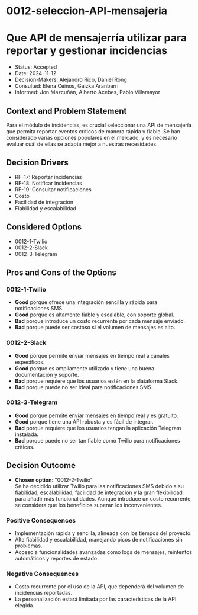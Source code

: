 # 0012-seleccion-API-mensajeria

# Que API de mensajerría utilizar para reportar y gestionar incidencias

* Status: Accepted
* Date: 2024-11-12
* Decision-Makers: Alejandro Rico, Daniel Rong
* Consulted: Elena Ceinos, Gaizka Aranbarri
* Informed: Jon Mazcuñán, Alberto Acebes, Pablo Villamayor

## Context and Problem Statement

Para el módulo de incidencias, es crucial seleccionar una API de mensajería que permita reportar eventos críticos de manera rápida y fiable. Se han considerado varias opciones populares en el mercado, y es necesario evaluar cuál de ellas se adapta mejor a nuestras necesidades.

## Decision Drivers

* RF-17: Reportar incidencias
* RF-18: Notificar incidencias
* RF-19: Consultar notificaciones
* Costo
* Facilidad de integración
* Fiabilidad y escalabilidad

## Considered Options

* 0012-1-Twilio
* 0012-2-Slack
* 0012-3-Telegram

## Pros and Cons of the Options

### 0012-1-Twilio

* **Good** porque ofrece una integración sencilla y rápida para notificaciones SMS.  
* **Good** porque es altamente fiable y escalable, con soporte global.  
* **Bad** porque introduce un costo recurrente por cada mensaje enviado.  
* **Bad** porque puede ser costoso si el volumen de mensajes es alto.  

### 0012-2-Slack

* **Good** porque permite enviar mensajes en tiempo real a canales específicos.  
* **Good** porque es ampliamente utilizado y tiene una buena documentación y soporte.  
* **Bad** porque requiere que los usuarios estén en la plataforma Slack.  
* **Bad** porque puede no ser ideal para notificaciones SMS.  

### 0012-3-Telegram

* **Good** porque permite enviar mensajes en tiempo real y es gratuito.  
* **Good** porque tiene una API robusta y es fácil de integrar.  
* **Bad** porque requiere que los usuarios tengan la aplicación Telegram instalada.  
* **Bad** porque puede no ser tan fiable como Twilio para notificaciones críticas.  

## Decision Outcome

* **Chosen option**: "0012-2-Twilio"  
Se ha decidido utilizar Twilio para las notificaciones SMS debido a su fiabilidad, escalabilidad, facilidad de integración y la gran flexibilidad para añadir más funcionalidades. Aunque introduce un costo recurrente, se considera que los beneficios superan los inconvenientes.

### Positive Consequences

* Implementación rápida y sencilla, alineada con los tiempos del proyecto.  
* Alta fiabilidad y escalabilidad, manejando picos de notificaciones sin problemas.  
* Acceso a funcionalidades avanzadas como logs de mensajes, reintentos automáticos y reportes de estado.

### Negative Consequences

* Costo recurrente por el uso de la API, que dependerá del volumen de incidencias reportadas.  
* La personalización estará limitada por las características de la API elegida.  
